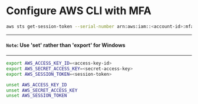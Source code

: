 # Configure AWS CLI with MFA

```bash
aws sts get-session-token --serial-number arn:aws:iam::<account-id>:mfa/<user-name> --token-code <token-from-device>
```

---

#### `Note`: Use 'set' rather than 'export' for Windows

---

```bash
export AWS_ACCESS_KEY_ID=<access-key-id>
export AWS_SECRET_ACCESS_KEY=<secret-access-key>
export AWS_SESSION_TOKEN=<session-token>
```

```bash
unset AWS_ACCESS_KEY_ID
unset AWS_SECRET_ACCESS_KEY
unset AWS_SESSION_TOKEN
```
